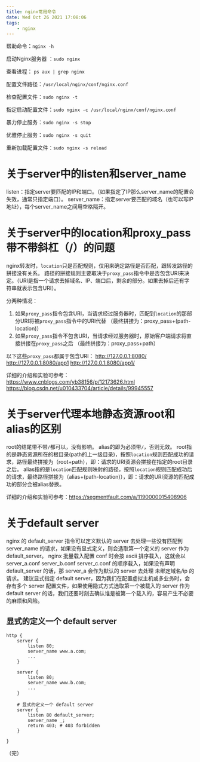 ```yaml
---
title: nginx常用命令
date: Wed Oct 26 2021 17:08:06
tags:
	- nginx
---
```


帮助命令：`nginx -h`

启动Nginx服务器 ：`sudo nginx`

查看进程： `ps aux | grep nginx`

配置文件路径：`/usr/local/nginx/conf/nginx.conf`

检查配置文件：`sudo nginx -t`

指定启动配置文件：`sudo nginx -c /usr/local/nginx/conf/nginx.conf`

暴力停止服务：`sudo nginx -s stop`

优雅停止服务：`sudo nginx -s quit`

重新加载配置文件：`sudo nginx -s reload`


# 关于server中的listen和server_name

listen：指定server要匹配的IP和端口。（如果指定了IP那么server_name的配置会失效，通常只指定端口）。
server_name：指定server要匹配的域名（也可以写IP地址），每个server_name之间用空格隔开。

# 关于server中的location和proxy_pass带不带斜杠（/）的问题

nginx转发时，`location`只是匹配规则，仅用来确定路径是否匹配，跟转发路径的拼接没有关系。
路径的拼接规则主要取决于`proxy_pass`指令中是否包含URI来决定。（URI是指一个请求去掉域名、IP、端口后，剩余的部分。如果去掉后还有字符串就表示包含URI）。

分两种情况：
1. 如果`proxy_pass`指令包含URI，当请求经过服务器时，匹配到`location`的那部分URI将被`proxy_pass`指令中的URI代替 （最终拼接为：proxy_pass+(path-location)）
2. 如果`proxy_pass`指令不包含URI，当请求经过服务器时，原始客户端请求将直接拼接在`proxy_pass`之后 （最终拼接为：proxy_pass+path）

以下这些`proxy_pass`都属于包含URI：
http://127.0.0.1:8080/
http://127.0.0.1:8080/app1
http://127.0.0.1:8080/app1/

详细的介绍和实验可参考：
https://www.cnblogs.com/yb38156/p/12173626.html
https://blog.csdn.net/u010433704/article/details/99945557


# 关于server代理本地静态资源root和alias的区别

root的结尾带不带`/`都可以，没有影响。
alias的即为必须带`/`，否则无效。
root指的是静态资源所在的根目录(path的上一级目录)，按照`location`规则匹配成功的请求，路径最终拼接为（root+path），即：请求的URI资源会拼接在指定的root目录之后。
alias指的是`location`匹配规则映射的路径，按照`location`规则匹配成功后的请求，最终路径拼接为（alias+(path-location)），即：请求的URI资源的匹配成功的部分会被alias替换。

详细的介绍和实验可参考：https://segmentfault.com/a/1190000015408906

# 关于default server

nginx 的 default_server 指令可以定义默认的 server 去处理一些没有匹配到 server_name 的请求，如果没有显式定义，则会选取第一个定义的 server 作为 default_server。
nginx 批量载入配置 conf 时会按 ascii 排序载入，这就会以 server_a.conf server_b.conf server_c.conf 的顺序载入，如果没有声明 default_server 的话，那 server_a 会作为默认的 server 去处理 未绑定域名/ip 的请求。
建议显式指定 default server，因为我们在配置虚拟主机或多业务时，会存有多个 server 配置文件，如果使用隐式方式选取第一个被载入的 server 作为 default server 的话，我们还要时刻去确认谁是被第一个载入的，容易产生不必要的麻烦和风险。

## 显式的定义一个 default server
```
http {
    server {
        listen 80;
        server_name www.a.com;
        ...
    }
    
    server {
        listen 80;
        server_name www.b.com;
        ...
    }
    
    # 显式的定义一个 default server
    server {
        listen 80 default_server;
        server_name _;
        return 403; # 403 forbidden
    }
    
}
```



（完）

